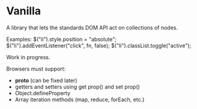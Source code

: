 Vanilla
=======

A library that lets the standards DOM API act on collections of nodes.

Examples:
$("li").style.position = "absolute";
$("li").addEventListener("click", fn, false);
$("li").classList.toggle("active");

Work in progress.

Browsers must support:
* __proto__ (can be fixed later)
* getters and setters using get prop() and set prop()
* Object.defineProperty
* Array iteration methods (map, reduce, forEach, etc.)